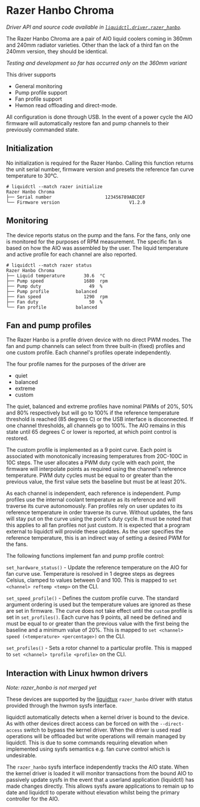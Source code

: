# Razer Hanbo Chroma
_Driver API and source code available in [`liquidctl.driver.razer_hanbo`](../liquidctl/driver/razer_hanbo.py)._

The Razer Hanbo Chroma are a pair of AIO liquid coolers coming in 360mm and
240mm radiator varieties. Other than the lack of a third fan on the 240mm
version, they should be identical.

_Testing and development so far has occurred only on the 360mm variant_

This driver supports
- General monitoring
- Pump profile support
- Fan profile support
- Hwmon read offloading and direct-mode.

All configuration is done through USB. In the event of a power cycle the AIO
firmware will automatically restore fan and pump channels to their previously
commanded state.

## Initialization
[Initialization]: #initialization

No initialization is required for the Razer Hanbo. Calling this function
returns the unit serial number, firmware version and presets the reference
fan curve temperature to 30°C.

```
# liquidctl --match razer initialize
Razer Hanbo Chroma
├── Serial number                    123456789ABCDEF
└── Firmware version                          V1.2.0
```

## Monitoring

The device reports status on the pump and the fans. For the fans, only one is
monitored for the purposes of RPM measurement. The specific fan is based
on how the AIO was assembled by the user. The liquid temperature and active
profile for each channel are also reported.

```
# liquidctl --match razer status
Razer Hanbo Chroma
├── Liquid temperature       30.6  °C
├── Pump speed               1680  rpm
├── Pump duty                  49  %
├── Pump profile          balanced
├── Fan speed                1290  rpm
├── Fan duty                   50  %
└── Fan profile           balanced
```

## Fan and pump profiles

The Razer Hanbo is a profile driven device with no direct PWM modes.
The fan and pump channels can select from three built-in (fixed) profiles and
one custom profile. Each channel's profiles operate independently.

The four profile names for the purposes of the driver are
- quiet
- balanced
- extreme
- custom

The quiet, balanced and extreme profiles have nominal PWMs of 20%, 50% and 80%
respectively but will go to 100% if the reference temperature threshold is 
reached (85 degrees C) or the USB interface is disconnected. If one channel
thresholds, all channels go to 100%. The AIO remains in this state until 65
degrees C or lower is reported, at which point control is restored.

The custom profile is implemented as a 9 point curve. Each point is associated
with monotonically increasing temperatures from 20C-100C in 10C steps.
The user allocates a PWM duty cycle with each point, the firmware will
interpolate points as required using the channel's reference temperature. PWM
duty cycles must be equal to or greater than the previous value, the first
value sets the baseline but must be at least 20%.

As each channel is independent, each reference is independent. Pump profiles
use the internal coolant temperature as its reference and will traverse its
curve autonomously. Fan profiles rely on user updates to its reference
temperature in order traverse its curve. Without updates, the fans will stay put
on the curve using the point's duty cycle. It must be noted that this applies
to all fan profiles not just custom. It is expected that a program external to
liquidctl will provide these updates. As the user specifies the reference
temperature, this is an indirect way of setting a desired PWM for the fans.

The following functions implement fan and pump profile control:

`set_hardware_status()` - Update the reference temperature on the AIO for fan
curve use. Temperature is resolved in 1 degree steps as degrees Celsius, clamped
to values between 0 and 100. This is mapped to `set <channel> reftemp <temp>`
on the CLI.

`set_speed_profile()` - Defines the custom profile curve. The standard 
argument ordering is used but the temperature values are ignored as these are
set in firmware. The curve does not take effect until the `custom` profile is
set in `set_profiles()`. Each curve has 9 points, all need be defined and must
be equal to or greater than the previous value with the first being the
baseline and a minimum value of 20%.
This is mapped to `set <channel> speed (<temperature> <percentage>)` on the CLI.

`set_profiles()` - Sets a rotor channel to a particular profile.
This is mapped to `set <channel> tprofile <profile>` on the CLI.

## Interaction with Linux hwmon drivers
[Linux hwmon]: #interaction-with-linux-hwmon-drivers

_Note: razer_hanbo is not merged yet_

These devices are supported by the [liquidtux] `razer_hanbo` driver with status
provided through the hwmon sysfs interface.

liquidctl automatically detects when a kernel driver is bound to the device.
As with other devices direct access can be forced on with the `--direct-access`
switch to bypass the kernel driver. When the driver is used read operations
will be offloaded but write operations will remain managed by liquidctl. This
is due to some commands requiring elevation when implemented using sysfs
semantics e.g. fan curve control which is undesirable.

The `razer_hanbo` sysfs interface independently tracks the AIO state. When
the kernel driver is loaded it will monitor transactions from the bound AIO to
passively update sysfs in the event that a userland application (liquidctl)
has made changes directly. This allows sysfs aware applications to remain
up to date and liquidctl to operate without elevation whilst being the primary
controller for the AIO.

[liquidtux]: https://github.com/liquidctl/liquidtux
